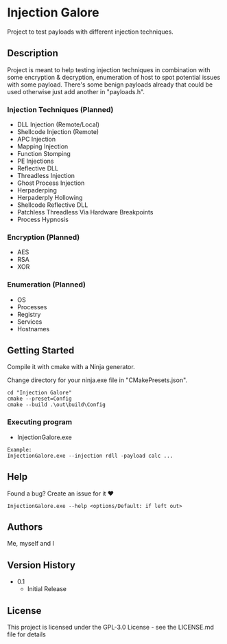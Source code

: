 # Injection Galore

Project to test payloads with different injection techniques. 

## Description

Project is meant to help testing injection techniques in combination with some encryption & decryption, enumeration of host to spot potential issues with some payload. There's some benign payloads already that could be used otherwise just add another in "payloads.h". 

### Injection Techniques (Planned)
* DLL Injection (Remote/Local)
* Shellcode Injection (Remote)
* APC Injection
* Mapping Injection
* Function Stomping
* PE Injections
* Reflective DLL
* Threadless Injection
* Ghost Process Injection
* Herpaderping
* Herpaderply Hollowing
* Shellcode Reflective DLL
* Patchless Threadless Via Hardware Breakpoints
* Process Hypnosis

### Encryption (Planned)
* AES
* RSA
* XOR

### Enumeration (Planned)
* OS
* Processes
* Registry
* Services
* Hostnames

## Getting Started

Compile it with cmake with a Ninja generator.

Change directory for your ninja.exe file in "CMakePresets.json".

```
cd "Injection Galore"
cmake --preset=Config
cmake --build .\out\build\Config
```

### Executing program

* InjectionGalore.exe <flags> <value>
```
Example:
InjectionGalore.exe --injection rdll -payload calc ...
```

## Help

Found a bug? Create an issue for it ❤️
```
InjectionGalore.exe --help <options/Default: if left out> 
```

## Authors

Me, myself and I

## Version History

* 0.1
    * Initial Release

## License

This project is licensed under the GPL-3.0 License - see the LICENSE.md file for details